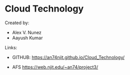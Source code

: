 # Cloud Technology

Created by:
* Alex V. Nunez
* Aayush Kumar

Links:

* GITHUB: 
https://an74njit.github.io/Cloud_Technology/

* AFS
https://web.njit.edu/~an74/project3/
